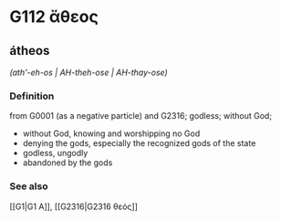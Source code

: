 # G112 ἄθεος

## átheos

_(ath'-eh-os | AH-theh-ose | AH-thay-ose)_

### Definition

from G0001 (as a negative particle) and G2316; godless; without God; 

- without God, knowing and worshipping no God
- denying the gods, especially the recognized gods of the state
- godless, ungodly
- abandoned by the gods

### See also

[[G1|G1 Α]], [[G2316|G2316 θεός]]
